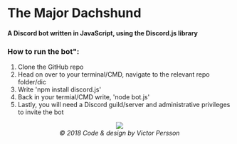 
# The  Major Dachshund
#### A Discord bot written in JavaScript, using the Discord.js library
### How to run the bot":
<ol>
  <li>Clone the GitHub repo</li>
  <li>Head on over to your terminal/CMD, navigate to the relevant repo folder/dic</li>
  <li>Write 'npm install discord.js'</li>
  <li>Back in your termial/CMD write, 'node bot.js'</li>
  <li>Lastly, you will need a Discord guild/server and administrative privileges to invite the bot</li>
 </ol>

<p align="center">
  <img src="https://i.imgur.com/PpIRTzo.png"><br>
  <i>© 2018 Code & design by Victor Persson </i>
</p>

